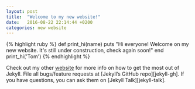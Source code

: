 ```yaml
---
layout: post
title:  "Welcome to my new website!"
date:   2016-08-22 22:14:44 +0200
categories: new website
---
```


{% highlight ruby %}
def print_hi(name)
  puts "Hi everyone! Welcome on my new website. It's still under construction, check again soon!"
end
print_hi('Tom')
{% endhighlight %}

Check out my other [website][website_raphaeltuor.ml] for more info on how to get the most out of Jekyll. File all bugs/feature requests at [Jekyll’s GitHub repo][jekyll-gh]. If you have questions, you can ask them on [Jekyll Talk][jekyll-talk].

[website_raphaeltuor.ml]: http://raphaeltuor.ml
